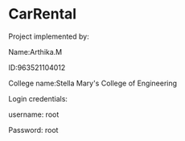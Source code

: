 # CarRental
Project implemented by:

Name:Arthika.M

ID:963521104012

College name:Stella Mary's College of Engineering 

Login credentials:

username: root

Password: root
